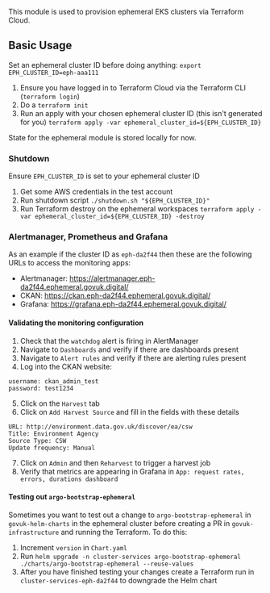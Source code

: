 This module is used to provision ephemeral EKS clusters via Terraform Cloud.

## Basic Usage

Set an ephemeral cluster ID before doing anything: `export EPH_CLUSTER_ID=eph-aaa111`

1. Ensure you have logged in to Terraform Cloud via the Terraform CLI (`terraform login`)
2. Do a `terraform init`
3. Run an apply with your chosen ephemeral cluster ID (this isn't generated for you)
   `terraform apply -var ephemeral_cluster_id=${EPH_CLUSTER_ID}`

State for the ephemeral module is stored locally for now.

### Shutdown

Ensure `EPH_CLUSTER_ID` is set to your ephemeral cluster ID

1. Get some AWS credentials in the test account
2. Run shutdown script
   `./shutdown.sh "${EPH_CLUSTER_ID}"`
3. Run Terraform destroy on the ephemeral workspaces
   `terraform apply -var ephemeral_cluster_id=${EPH_CLUSTER_ID} -destroy`

### Alertmanager, Prometheus and Grafana

As an example if the cluster ID as `eph-da2f44` then these are the following URLs to access the monitoring apps:

- Alertmanager: https://alertmanager.eph-da2f44.ephemeral.govuk.digital/
- CKAN:  https://ckan.eph-da2f44.ephemeral.govuk.digital/
- Grafana: https://grafana.eph-da2f44.ephemeral.govuk.digital/

#### Validating the monitoring configuration

1. Check that the `watchdog` alert is firing in AlertManager
2. Navigate to `Dashboards` and verify if there are dashboards present
3. Navigate to `Alert rules` and verify if there are alerting rules present
4. Log into the CKAN website:

```
username: ckan_admin_test
password: test1234
```

5. Click on the `Harvest` tab
6. Click on `Add Harvest Source` and fill in the fields with these details
```
URL: http://environment.data.gov.uk/discover/ea/csw
Title: Environment Agency
Source Type: CSW
Update frequency: Manual
```

7. Click on `Admin` and then `Reharvest` to trigger a harvest job
8. Verify that metrics are appearing in Grafana in `App: request rates, errors, durations dashboard`

#### Testing out `argo-bootstrap-ephemeral`

Sometimes you want to test out a change to `argo-bootstrap-ephemeral` in `govuk-helm-charts` in the ephemeral cluster before creating a PR in `govuk-infrastructure` and running the Terraform. To do this:

1. Increment `version` in `Chart.yaml`
2. Run `helm upgrade -n cluster-services argo-bootstrap-ephemeral ./charts/argo-bootstrap-ephemeral --reuse-values`
3. After you have finished testing your changes create a Terraform run in `cluster-services-eph-da2f44` to downgrade the Helm chart

